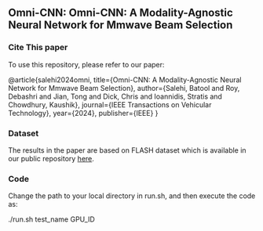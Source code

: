 ## Omni-CNN: Omni-CNN: A Modality-Agnostic Neural Network for Mmwave Beam Selection


### Cite This paper
To use this repository, please refer to our paper: 

@article{salehi2024omni,
  title={Omni-CNN: A Modality-Agnostic Neural Network for Mmwave Beam Selection},
  author={Salehi, Batool and Roy, Debashri and Jian, Tong and Dick, Chris and Ioannidis, Stratis and Chowdhury, Kaushik},
  journal={IEEE Transactions on Vehicular Technology},
  year={2024},
  publisher={IEEE}
}
 
 
### Dataset
The results in the paper are based on FLASH dataset which is available in our public repository [here](https://genesys-lab.org/multimodal-fusion-nextg-v2x-communications).

### Code
Change the path to your local directory in run.sh, and then execute the code as:

./run.sh test_name GPU_ID
